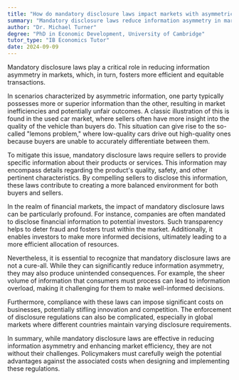 ```yaml
---
title: "How do mandatory disclosure laws impact markets with asymmetric information?"
summary: "Mandatory disclosure laws reduce information asymmetry in markets, leading to more efficient and fair transactions."
author: "Dr. Michael Turner"
degree: "PhD in Economic Development, University of Cambridge"
tutor_type: "IB Economics Tutor"
date: 2024-09-09
---
```


Mandatory disclosure laws play a critical role in reducing information asymmetry in markets, which, in turn, fosters more efficient and equitable transactions.

In scenarios characterized by asymmetric information, one party typically possesses more or superior information than the other, resulting in market inefficiencies and potentially unfair outcomes. A classic illustration of this is found in the used car market, where sellers often have more insight into the quality of the vehicle than buyers do. This situation can give rise to the so-called "lemons problem," where low-quality cars drive out high-quality ones because buyers are unable to accurately differentiate between them.

To mitigate this issue, mandatory disclosure laws require sellers to provide specific information about their products or services. This information may encompass details regarding the product's quality, safety, and other pertinent characteristics. By compelling sellers to disclose this information, these laws contribute to creating a more balanced environment for both buyers and sellers.

In the realm of financial markets, the impact of mandatory disclosure laws can be particularly profound. For instance, companies are often mandated to disclose financial information to potential investors. Such transparency helps to deter fraud and fosters trust within the market. Additionally, it enables investors to make more informed decisions, ultimately leading to a more efficient allocation of resources.

Nevertheless, it is essential to recognize that mandatory disclosure laws are not a cure-all. While they can significantly reduce information asymmetry, they may also produce unintended consequences. For example, the sheer volume of information that consumers must process can lead to information overload, making it challenging for them to make well-informed decisions.

Furthermore, compliance with these laws can impose significant costs on businesses, potentially stifling innovation and competition. The enforcement of disclosure regulations can also be complicated, especially in global markets where different countries maintain varying disclosure requirements.

In summary, while mandatory disclosure laws are effective in reducing information asymmetry and enhancing market efficiency, they are not without their challenges. Policymakers must carefully weigh the potential advantages against the associated costs when designing and implementing these regulations.
    